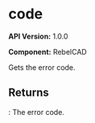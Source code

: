 # code

**API Version:** 1.0.0

**Component:** RebelCAD

Gets the error code.

## Returns

: The error code.


